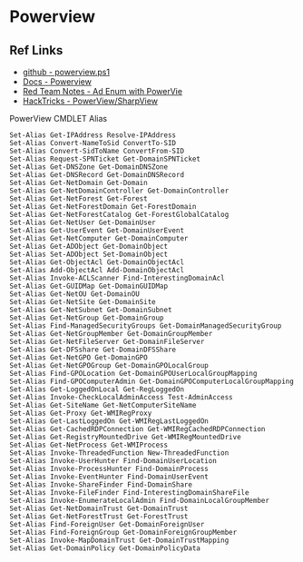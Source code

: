 # Powerview

## Ref Links
- [github - powerview.ps1](https://github.com/PowerShellMafia/PowerSploit/blob/master/Recon/PowerView.ps1)
- [Docs - Powerview](https://powersploit.readthedocs.io/en/latest/Recon/)
- [Red Team Notes - Ad Enum with PowerVie](https://www.ired.team/offensive-security-experiments/active-directory-kerberos-abuse/active-directory-enumeration-with-powerview)
- [HackTricks - PowerView/SharpView](https://book.hacktricks.wiki/en/windows-hardening/basic-powershell-for-pentesters/powerview.html)


PowerView CMDLET Alias
~~~
Set-Alias Get-IPAddress Resolve-IPAddress
Set-Alias Convert-NameToSid ConvertTo-SID
Set-Alias Convert-SidToName ConvertFrom-SID
Set-Alias Request-SPNTicket Get-DomainSPNTicket
Set-Alias Get-DNSZone Get-DomainDNSZone
Set-Alias Get-DNSRecord Get-DomainDNSRecord
Set-Alias Get-NetDomain Get-Domain
Set-Alias Get-NetDomainController Get-DomainController
Set-Alias Get-NetForest Get-Forest
Set-Alias Get-NetForestDomain Get-ForestDomain
Set-Alias Get-NetForestCatalog Get-ForestGlobalCatalog
Set-Alias Get-NetUser Get-DomainUser
Set-Alias Get-UserEvent Get-DomainUserEvent
Set-Alias Get-NetComputer Get-DomainComputer
Set-Alias Get-ADObject Get-DomainObject
Set-Alias Set-ADObject Set-DomainObject
Set-Alias Get-ObjectAcl Get-DomainObjectAcl
Set-Alias Add-ObjectAcl Add-DomainObjectAcl
Set-Alias Invoke-ACLScanner Find-InterestingDomainAcl
Set-Alias Get-GUIDMap Get-DomainGUIDMap
Set-Alias Get-NetOU Get-DomainOU
Set-Alias Get-NetSite Get-DomainSite
Set-Alias Get-NetSubnet Get-DomainSubnet
Set-Alias Get-NetGroup Get-DomainGroup
Set-Alias Find-ManagedSecurityGroups Get-DomainManagedSecurityGroup
Set-Alias Get-NetGroupMember Get-DomainGroupMember
Set-Alias Get-NetFileServer Get-DomainFileServer
Set-Alias Get-DFSshare Get-DomainDFSShare
Set-Alias Get-NetGPO Get-DomainGPO
Set-Alias Get-NetGPOGroup Get-DomainGPOLocalGroup
Set-Alias Find-GPOLocation Get-DomainGPOUserLocalGroupMapping
Set-Alias Find-GPOComputerAdmin Get-DomainGPOComputerLocalGroupMapping
Set-Alias Get-LoggedOnLocal Get-RegLoggedOn
Set-Alias Invoke-CheckLocalAdminAccess Test-AdminAccess
Set-Alias Get-SiteName Get-NetComputerSiteName
Set-Alias Get-Proxy Get-WMIRegProxy
Set-Alias Get-LastLoggedOn Get-WMIRegLastLoggedOn
Set-Alias Get-CachedRDPConnection Get-WMIRegCachedRDPConnection
Set-Alias Get-RegistryMountedDrive Get-WMIRegMountedDrive
Set-Alias Get-NetProcess Get-WMIProcess
Set-Alias Invoke-ThreadedFunction New-ThreadedFunction
Set-Alias Invoke-UserHunter Find-DomainUserLocation
Set-Alias Invoke-ProcessHunter Find-DomainProcess
Set-Alias Invoke-EventHunter Find-DomainUserEvent
Set-Alias Invoke-ShareFinder Find-DomainShare
Set-Alias Invoke-FileFinder Find-InterestingDomainShareFile
Set-Alias Invoke-EnumerateLocalAdmin Find-DomainLocalGroupMember
Set-Alias Get-NetDomainTrust Get-DomainTrust
Set-Alias Get-NetForestTrust Get-ForestTrust
Set-Alias Find-ForeignUser Get-DomainForeignUser
Set-Alias Find-ForeignGroup Get-DomainForeignGroupMember
Set-Alias Invoke-MapDomainTrust Get-DomainTrustMapping
Set-Alias Get-DomainPolicy Get-DomainPolicyData
~~~